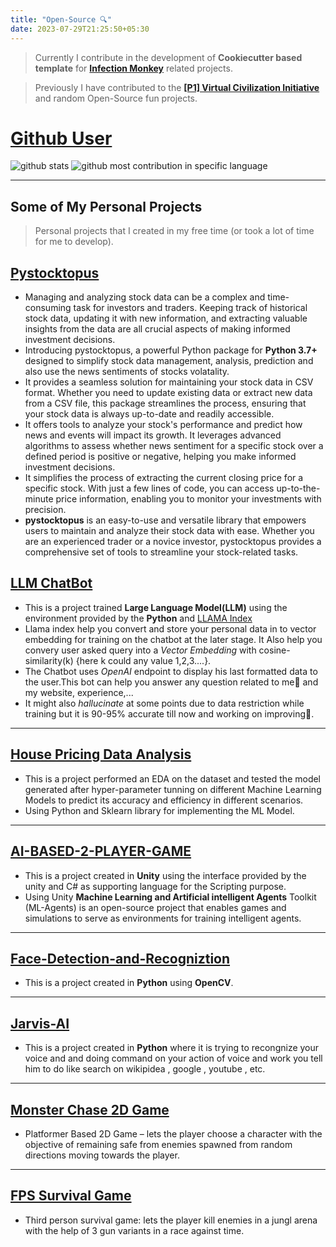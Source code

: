 ```yaml
---
title: "Open-Source 🔍"
date: 2023-07-29T21:25:50+05:30
---
```


> Currently I contribute in the development of **Cookiecutter based template** for [**Infection Monkey**](https://github.com/guardicode/infection-monkey-cookiecutter) related projects.

> Previously I have contributed to the **[[P1] Virtual Civilization Initiative](https://p1vc.org/?tab=community&category=)** and random Open-Source fun projects.

# [Github User](https://github.com/Akhil-Sharma30)

![github stats](https://github-readme-stats.vercel.app/api?username=akhil-sharma30&show_icons=true&locale=en) 
![github most contribution in specific language](https://github-readme-stats.vercel.app/api/top-langs?username=akhil-sharma30&show_icons=true&locale=en&layout=compact)

---

## Some of My Personal Projects

> Personal projects that I created in my free time (or took a lot of time for me to develop).
> 
## **[Pystocktopus](https://pypi.org/project/pystocktopus/)**

- Managing and analyzing stock data can be a complex and time-consuming task for investors and traders. Keeping track of historical stock data, updating it with new information, and extracting valuable insights from the data are all crucial aspects of making informed investment decisions.
- Introducing pystocktopus, a powerful Python package for **Python 3.7+** designed to simplify stock data management, analysis, prediction and also use the news sentiments of stocks volatality.
- It provides a seamless solution for maintaining your stock data in CSV format. Whether you need to update existing data or extract new data from a CSV file, this package streamlines the process, ensuring that your stock data is always up-to-date and readily accessible.
- It offers tools to analyze your stock's performance and predict how news and events will impact its growth. It leverages advanced algorithms to assess whether news sentiment for a specific stock over a defined period is positive or negative, helping you make informed investment decisions.
- It simplifies the process of extracting the current closing price for a specific stock. With just a few lines of code, you can access up-to-the-minute price information, enabling you to monitor your investments with precision.
- **pystocktopus** is an easy-to-use and versatile library that empowers users to maintain and analyze their stock data with ease. Whether you are an experienced trader or a novice investor, pystocktopus provides a comprehensive set of tools to streamline your stock-related tasks.


## **[LLM ChatBot](/chatbot/)**

- This is a project trained **Large Language Model(LLM)** using the environment provided by the **Python** and [LLAMA Index](https://gpt-index.readthedocs.io/en/latest/index.html#) 
- Llama index help you convert and store your personal data in to vector embedding for training on the chatbot at the later stage. It Also help you convery user asked query into a *Vector Embedding* with cosine-similarity(k) {here k could any value 1,2,3....}.
- The Chatbot uses *OpenAI* endpoint to display his last formatted data to the user.This bot can help you answer any question related to me👀 and my website, experience,...
- It might also *hallucinate* at some points due to data restriction while training but it is 90-95% accurate till now and working on improving🙂.

---
## **[House Pricing Data Analysis](https://medium.com/@Akhilsharma30/house-prices-analysis-advanced-regression-techniques-bb444f471080)**

- This is a project performed an EDA on the dataset and tested the model generated after hyper-parameter tunning on different Machine
Learning Models to predict its accuracy and efficiency in different scenarios.
- Using Python and Sklearn library for implementing the ML Model.

---

## **[AI-BASED-2-PLAYER-GAME](https://github.com/Akhil-Sharma30/AI-BASED-2-PLAYER-GAME)**

- This is a project created in **Unity** using the interface provided by the unity and C# as supporting language for the Scripting purpose.
- Using Unity **Machine Learning and Artificial intelligent Agents** Toolkit (ML-Agents) is an open-source project that enables games and simulations to serve as environments for training intelligent agents.

---

## **[Face-Detection-and-Recogniztion](https://github.com/Akhil-Sharma30/Face-Detection-and-Recogniztion)**

- This is a project created in **Python** using **OpenCV**.

---

## [Jarvis-AI](https://github.com/Akhil-Sharma30/jarvis-python)

- This is a project created in **Python** where it is trying to recongnize your voice and and doing command on your action of voice and work you tell him to do like search on wikipidea , google , youtube , etc.

---

## [Monster Chase 2D Game](https://akhil-sharma.itch.io/monster-chase%20)

- Platformer Based 2D Game – lets the player choose a character with the objective of remaining safe from enemies spawned from random directions moving towards the player.

---

## [FPS Survival Game](https://akhil-sharma.itch.io/dawn-of-dead)

- Third person survival game: lets the player kill enemies in a jungl arena with the help of 3 gun variants in a race against
time.
